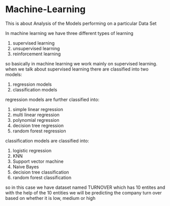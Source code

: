 # Machine-Learning
This is about Analysis of the Models performing on a particular Data Set

In machine learning we have three different types of learning
1. supervised learning
2. unsupervised learning
3. reinforcement learning

so basically in machine learning we work mainly on supervised learning.
when we talk about supervised learning there are classified into two models:
1. regression models
2. classification models

regression models are further classified into:
1. simple linear regression
2. multi linear regression
3. polynomial regression
4. decision tree regression
5. random forest regression

classification models are classified into:
1. logistic regression
2. KNN
3. Support vector machine
4. Naive Bayes
5. decision tree classification
6. random forest classification

so in this case we have dataset named TURNOVER which has 10 entites and with the help of the 10 entities we will be predicting the company turn over based on whether it is low, medium or high
